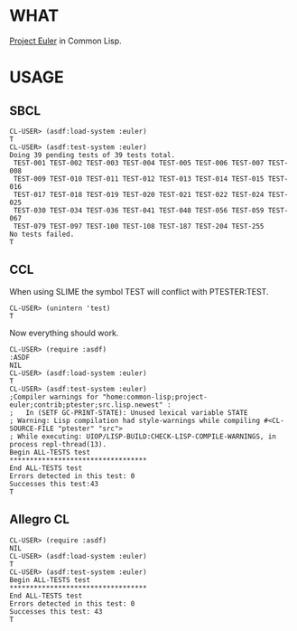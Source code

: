 # WHAT

[Project Euler](http://projecteuler.net/) in Common Lisp.


# USAGE

## SBCL
```
CL-USER> (asdf:load-system :euler)
T
CL-USER> (asdf:test-system :euler)
Doing 39 pending tests of 39 tests total.
 TEST-001 TEST-002 TEST-003 TEST-004 TEST-005 TEST-006 TEST-007 TEST-008
 TEST-009 TEST-010 TEST-011 TEST-012 TEST-013 TEST-014 TEST-015 TEST-016
 TEST-017 TEST-018 TEST-019 TEST-020 TEST-021 TEST-022 TEST-024 TEST-025
 TEST-030 TEST-034 TEST-036 TEST-041 TEST-048 TEST-056 TEST-059 TEST-067
 TEST-079 TEST-097 TEST-100 TEST-108 TEST-187 TEST-204 TEST-255
No tests failed.
T
```


## CCL
When using SLIME the symbol TEST will conflict with PTESTER:TEST.
```
CL-USER> (unintern 'test)
T
```
Now everything should work.
```
CL-USER> (require :asdf)
:ASDF
NIL
CL-USER> (asdf:load-system :euler)
T
CL-USER> (asdf:test-system :euler)
;Compiler warnings for "home:common-lisp;project-euler;contrib;ptester;src.lisp.newest" :
;   In (SETF GC-PRINT-STATE): Unused lexical variable STATE
; Warning: Lisp compilation had style-warnings while compiling #<CL-SOURCE-FILE "ptester" "src">
; While executing: UIOP/LISP-BUILD:CHECK-LISP-COMPILE-WARNINGS, in process repl-thread(13).
Begin ALL-TESTS test
**********************************
End ALL-TESTS test
Errors detected in this test: 0 
Successes this test:43
T
```


## Allegro CL
```
CL-USER> (require :asdf)
NIL
CL-USER> (asdf:load-system :euler)
T
CL-USER> (asdf:test-system :euler)
Begin ALL-TESTS test
**********************************
End ALL-TESTS test
Errors detected in this test: 0 
Successes this test: 43
T
```
